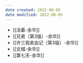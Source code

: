 ```yaml
---
date created: 2022-08-05
date modified: 2022-08-05
---
```


- [[活着-余华]]
- [[兄弟（第3版）-余华]]
- [[许三观卖血记（第3版）-余华]]
- [[文城-余华]]
- [[第七天-余华]]


